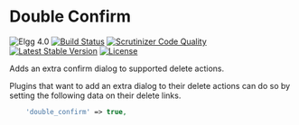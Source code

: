 # Double Confirm

![Elgg 4.0](https://img.shields.io/badge/Elgg-4.0-green.svg)
[![Build Status](https://scrutinizer-ci.com/g/ColdTrick/double_confirm/badges/build.png?b=master)](https://scrutinizer-ci.com/g/ColdTrick/double_confirm/build-status/master)
[![Scrutinizer Code Quality](https://scrutinizer-ci.com/g/ColdTrick/entity_view_counter/badges/quality-score.png?b=master)](https://scrutinizer-ci.com/g/ColdTrick/double_confirm/?branch=master)
[![Latest Stable Version](https://poser.pugx.org/coldtrick/double_confirm/v/stable.svg)](https://packagist.org/packages/coldtrick/double_confirm)
[![License](https://poser.pugx.org/coldtrick/double_confirm/license.svg)](https://packagist.org/packages/coldtrick/double_confirm)

Adds an extra confirm dialog to supported delete actions.

Plugins that want to add an extra dialog to their delete actions can do so by setting the following data on their delete links.

```php
    'double_confirm' => true,
```
